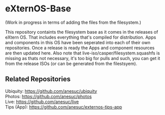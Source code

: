 # eXternOS-Base


(Work in progress in terms of adding the files from the filesystem.)

This repository containts the filesystem base as it comes in the releases of eXtern OS. That includes everything that's compiled for distribution. Apps and components in this OS have been seperated into each of their own repositories. Once a release is ready the Apps and component resources are then updated here. Also note that live-iso/casper/filesystem.squashfs is missing as thats not necessary, it's too big for pulls and such, you can get it from the release ISOs (or can be generated from the filestsyem).

## Related Repositories

Ubiquity: https://github.com/anesuc/ubiquity  
Photos: https://github.com/anesuc/photos  
Live: https://github.com/anesuc/live  
Tips (App): https://github.com/anesuc/externos-tips-app
